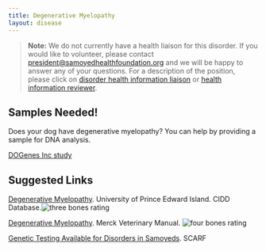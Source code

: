```yaml
---
title: Degenerative Myelopathy
layout: disease
---
```


> **Note:** We do not currently have a health liaison for this disorder.
> If you would like to volunteer, please contact
> [president@samoyedhealthfoundation.org](mailto:president@samoyedhealthfoundation.org?subject=Questions%20about%20becoming%20a%20Health%20Information%20Liaison%20or%20Reviewer)
> and we will be happy to answer any of your questions.
> For a description of the position, please click on
> [disorder health information liaison](/become-a-health-information-liaison)
> or
> [health information reviewer](/become-a-health-information-reviewer).

## Samples Needed!

Does your dog have degenerative myelopathy? You can help by providing a sample for DNA analysis.
[](/research/current-studies/degenerative-myelopathy-study-needs-samples)

[DOGenes Inc study](/research/current-studies/degenerative-myelopathy-study-needs-samples)

## Suggested Links

[Degenerative Myelopathy](https://cidd.discoveryspace.ca/disorder/degenerative-myelopathy.html). University of Prince Edward Island. CIDD Database.![three bones
rating](/img/3-bones.png)

[Degenerative Myelopathy](https://www.merckvetmanual.com/nervous-system/diseases-of-the-spinal-column-and-cord/degenerative-diseases-of-the-spinal-column-and-cord?query=degenerative%20myelopathy#v26305110). Merck Veterinary Manual. ![four bones
rating](/img/4-bones.png)

[Genetic Testing Available for Disorders in Samoyeds](/diseases/genetic-disorders/). SCARF
